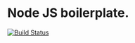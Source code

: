 # Node JS boilerplate. 

[![Build Status](https://travis-ci.org/DmitryVdovichencko/node-js-boilerplate.svg?branch=master)](https://travis-ci.org/DmitryVdovichencko/node-js-boilerplate)
